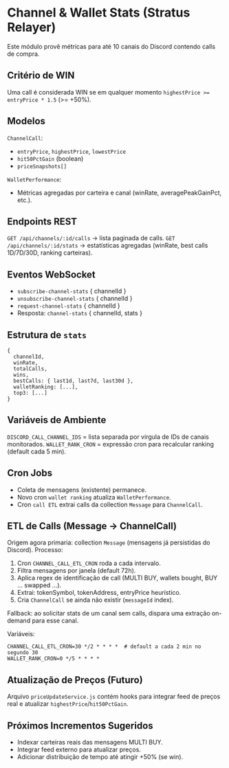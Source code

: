 # Channel & Wallet Stats (Stratus Relayer)

Este módulo provê métricas para até 10 canais do Discord contendo calls de compra.

## Critério de WIN
Uma call é considerada WIN se em qualquer momento `highestPrice >= entryPrice * 1.5` (>= +50%).

## Modelos
`ChannelCall`:
- `entryPrice`, `highestPrice`, `lowestPrice`
- `hit50PctGain` (boolean)
- `priceSnapshots[]`

`WalletPerformance`:
- Métricas agregadas por carteira e canal (winRate, averagePeakGainPct, etc.).

## Endpoints REST
`GET /api/channels/:id/calls` -> lista paginada de calls.
`GET /api/channels/:id/stats` -> estatísticas agregadas (winRate, best calls 1D/7D/30D, ranking carteiras).

## Eventos WebSocket
- `subscribe-channel-stats` { channelId }
- `unsubscribe-channel-stats` { channelId }
- `request-channel-stats` { channelId }
- Resposta: `channel-stats` { channelId, stats }

## Estrutura de `stats`
```
{
  channelId,
  winRate,
  totalCalls,
  wins,
  bestCalls: { last1d, last7d, last30d },
  walletRanking: [...],
  top3: [...]
}
```

## Variáveis de Ambiente
`DISCORD_CALL_CHANNEL_IDS` = lista separada por vírgula de IDs de canais monitorados.
`WALLET_RANK_CRON` = expressão cron para recalcular ranking (default cada 5 min).

## Cron Jobs
- Coleta de mensagens (existente) permanece.
- Novo cron `wallet ranking` atualiza `WalletPerformance`.
- Cron `call ETL` extrai calls da collection `Message` para `ChannelCall`.

## ETL de Calls (Message -> ChannelCall)
Origem agora primaria: collection `Message` (mensagens já persistidas do Discord). Processo:
1. Cron `CHANNEL_CALL_ETL_CRON` roda a cada intervalo.
2. Filtra mensagens por janela (default 72h).
3. Aplica regex de identificação de call (MULTI BUY, wallets bought, BUY ... swapped ...).
4. Extrai: tokenSymbol, tokenAddress, entryPrice heurístico.
5. Cria `ChannelCall` se ainda não existir (`messageId` index).

Fallback: ao solicitar stats de um canal sem calls, dispara uma extração on-demand para esse canal.

Variáveis:
```
CHANNEL_CALL_ETL_CRON=30 */2 * * * *  # default a cada 2 min no segundo 30
WALLET_RANK_CRON=0 */5 * * * *
```

## Atualização de Preços (Futuro)
Arquivo `priceUpdateService.js` contém hooks para integrar feed de preços real e atualizar `highestPrice`/`hit50PctGain`.

## Próximos Incrementos Sugeridos
- Indexar carteiras reais das mensagens MULTI BUY.
- Integrar feed externo para atualizar preços.
- Adicionar distribuição de tempo até atingir +50% (se win).

